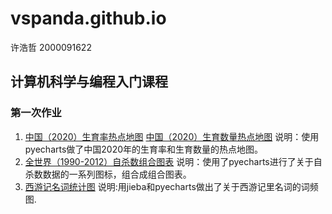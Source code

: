 # vspanda.github.io

许浩哲 2000091622

## 计算机科学与编程入门课程

### 第一次作业

1. [中国（2020）生育率热点地图](https://vspanda.github.io/P1-repradata.html)    [中国（2020）生育数量热点地图](https://vspanda.github.io/P1-reprodata.html)
说明：使用pyecharts做了中国2020年的生育率和生育数量的热点地图。
2. [全世界（1990-2012）自杀数组合图表](https://vspanda.github.io/P2-suicide.html)
说明：使用了pyecharts进行了关于自杀数数据的一系列图标，组合成组合图表。
3. [西游记名词统计图](https://vspanda.github.io/P3-wordcloud.html)
说明:用jieba和pyecharts做出了关于西游记里名词的词频图.
